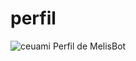 # perfil
![ceuami](https://github.com/MelisBot13/perfil/assets/161085825/968c2648-88fb-4562-9ccd-2c8c7ac7afad)
Perfil de MelisBot
